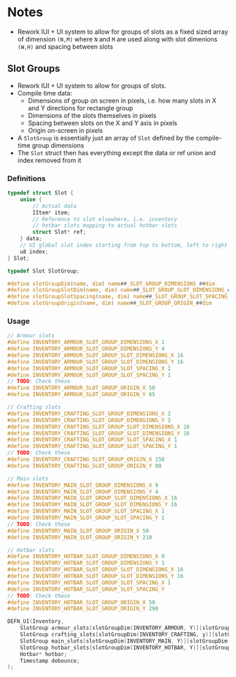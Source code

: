 # Notes

* Rework IUI + UI system to allow for groups of slots as a fixed sized array of dimension `(N,M)`
  where `N` and `M` are used along with slot dimenions `(W,H)` and spacing between slots

## Slot Groups

* Rework IUI + UI system to allow for groups of slots.
* Compile time data:
    * Dimensions of group on screen in pixels, i.e. how many slots in X and Y
      directions for rectangle group
    * Dimensions of the slots themselves in pixels
    * Spacing between slots on the X and Y axis in pixels
    * Origin on-screen in pixels
* A `SlotGroup` is essentially just an array of `Slot` defined by the compile-time
  group dimensions
* The `Slot` struct then has everything except the data or ref union and index
  removed from it

### Definitions

```c
typedef struct Slot {
    union {
        // Actual data
        IItem* item;
        // Reference to slot elsewhere, i.e. inventory
        // hotbar slots mapping to actual hotbar slots
        struct Slot* ref;
    } data;
    // UI global slot index starting from top to bottom, left to right on screen
    u8 index;
} Slot;

typedef Slot SlotGroup;

#define slotGroupDim(name, dim) name##_SLOT_GROUP_DIMENSIONS_##dim
#define slotGroupSlotDim(name, dim) name##_SLOT_GROUP_SLOT_DIMENSIONS_##dim
#define slotGroupSlotSpacing(name, dim) name##_SLOT_GROUP_SLOT_SPACING_##dim
#define slotGroupOrigin(name, dim) name##_SLOT_GROUP_ORIGIN_##dim

```

### Usage

```c
// Armour slots
#define INVENTORY_ARMOUR_SLOT_GROUP_DIMENSIONS_X 1
#define INVENTORY_ARMOUR_SLOT_GROUP_DIMENSIONS_Y 4
#define INVENTORY_ARMOUR_SLOT_GROUP_SLOT_DIMENSIONS_X 16
#define INVENTORY_ARMOUR_SLOT_GROUP_SLOT_DIMENSIONS_Y 16
#define INVENTORY_ARMOUR_SLOT_GROUP_SLOT_SPACING_X 1
#define INVENTORY_ARMOUR_SLOT_GROUP_SLOT_SPACING_Y 1
// TODO: Check these
#define INVENTORY_ARMOUR_SLOT_GROUP_ORIGIN_X 50
#define INVENTORY_ARMOUR_SLOT_GROUP_ORIGIN_Y 65

// Crafting slots
#define INVENTORY_CRAFTING_SLOT_GROUP_DIMENSIONS_X 2
#define INVENTORY_CRAFTING_SLOT_GROUP_DIMENSIONS_Y 2
#define INVENTORY_CRAFTING_SLOT_GROUP_SLOT_DIMENSIONS_X 16
#define INVENTORY_CRAFTING_SLOT_GROUP_SLOT_DIMENSIONS_Y 16
#define INVENTORY_CRAFTING_SLOT_GROUP_SLOT_SPACING_X 1
#define INVENTORY_CRAFTING_SLOT_GROUP_SLOT_SPACING_Y 1
// TODO: Check these
#define INVENTORY_CRAFTING_SLOT_GROUP_ORIGIN_X 150
#define INVENTORY_CRAFTING_SLOT_GROUP_ORIGIN_Y 80

// Main slots
#define INVENTORY_MAIN_SLOT_GROUP_DIMENSIONS_X 9
#define INVENTORY_MAIN_SLOT_GROUP_DIMENSIONS_Y 4
#define INVENTORY_MAIN_SLOT_GROUP_SLOT_DIMENSIONS_X 16
#define INVENTORY_MAIN_SLOT_GROUP_SLOT_DIMENSIONS_Y 16
#define INVENTORY_MAIN_SLOT_GROUP_SLOT_SPACING_X 1
#define INVENTORY_MAIN_SLOT_GROUP_SLOT_SPACING_Y 1
// TODO: Check these
#define INVENTORY_MAIN_SLOT_GROUP_ORIGIN_X 50
#define INVENTORY_MAIN_SLOT_GROUP_ORIGIN_Y 210

// Hotbar slots
#define INVENTORY_HOTBAR_SLOT_GROUP_DIMENSIONS_X 9
#define INVENTORY_HOTBAR_SLOT_GROUP_DIMENSIONS_Y 1
#define INVENTORY_HOTBAR_SLOT_GROUP_SLOT_DIMENSIONS_X 16
#define INVENTORY_HOTBAR_SLOT_GROUP_SLOT_DIMENSIONS_Y 16
#define INVENTORY_HOTBAR_SLOT_GROUP_SLOT_SPACING_X 1
#define INVENTORY_HOTBAR_SLOT_GROUP_SLOT_SPACING_Y 
// TODO: Check these
#define INVENTORY_HOTBAR_SLOT_GROUP_ORIGIN_X 50
#define INVENTORY_HOTBAR_SLOT_GROUP_ORIGIN_Y 290

DEFN_UI(Inventory,
    SlotGroup armour_slots[slotGroupDim(INVENTORY_ARMOUR, Y)][slotGroupDim(INVENTORY_ARMOUR, X)];
    SlotGroup crafting_slots[slotGroupDim(INVENTORY_CRAFTING, y)][slotGroupDim(INVENTORY_CRAFTING, X)];
    SlotGroup main_slots[slotGroupDim(INVENTORY_MAIN, Y)][slotGroupDim(INVENTORY_MAIN, X)];
    SlotGroup hotbar_slots[slotGroupDim(INVENTORY_HOTBAR, Y)][slotGroupSlotDim(INVENTORY_HOTBAR, X)];
    Hotbar* hotbar;
    Timestamp debounce;
);
```
